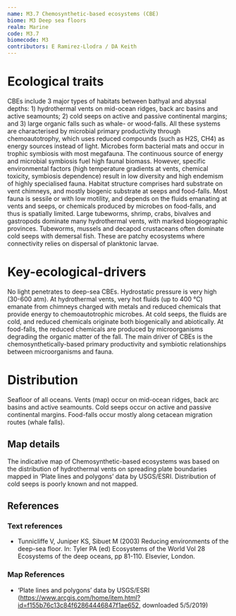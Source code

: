 ```yaml
---
name: M3.7 Chemosynthetic-based ecosystems (CBE)
biome: M3 Deep sea floors
realm: Marine
code: M3.7
biomecode: M3
contributors: E Ramirez-Llodra / DA Keith
---
```


# Ecological traits

CBEs include 3 major types of habitats between bathyal and abyssal depths: 1) hydrothermal vents on mid-ocean ridges, back arc basins and active seamounts; 2) cold seeps on active and passive continental margins; and 3) large organic falls such as whale- or wood-falls. All these systems are characterised by microbial primary productivity through chemoautotrophy, which uses reduced compounds (such as H2S, CH4) as energy sources instead of light. Microbes form bacterial mats and occur in trophic symbiosis with most megafauna. The continuous source of energy and microbial symbiosis fuel high faunal biomass. However, specific environmental factors (high temperature gradients at vents, chemical toxicity, symbiosis dependence) result in low diversity and high endemism of highly specialised fauna.  Habitat structure comprises hard substrate on vent chimneys, and mostly biogenic substrate at seeps and food-falls. Most fauna is sessile or with low motility, and depends on the fluids emanating at vents and seeps, or chemicals produced by microbes on food-falls, and thus is spatially limited. Large tubeworms, shrimp, crabs, bivalves and gastropods dominate many hydrothermal vents, with marked biogeographic provinces. Tubeworms, mussels and decapod crustaceans often dominate cold seeps with demersal fish. These are patchy ecosystems where connectivity relies on dispersal of planktonic larvae.

# Key-ecological-drivers

No light penetrates to deep-sea CBEs. Hydrostatic pressure is very high (30-600 atm). At hydrothermal vents, very hot fluids (up to 400 °C) emanate from chimneys charged with metals and reduced chemicals that provide energy to chemoautotrophic microbes. At cold seeps, the fluids are cold, and reduced chemicals originate both biogenically and abiotically. At food-falls, the reduced chemicals are produced by microorganisms degrading the organic matter of the fall. The main driver of CBEs is the chemosynthetically-based primary productivity and symbiotic relationships between microorganisms and fauna.

# Distribution

Seafloor of all oceans. Vents (map) occur on mid-ocean ridges, back arc basins and active seamounts. Cold seeps occur on active and passive continental margins. Food-falls occur mostly along cetacean migration routes (whale falls).

## Map details

The indicative map of Chemosynthetic-based ecosystems was based on the distribution of hydrothermal vents on spreading plate boundaries  mapped in ‘Plate lines and polygons’ data by USGS/ESRI. Distribution of cold seeps is poorly known and not mapped.

## References
### Text references
* Tunnicliffe V, Juniper KS, Sibuet M (2003) Reducing environments of the deep-sea floor. In: Tyler PA (ed) Ecosystems of the World Vol 28 Ecosystems of the deep oceans, pp 81-110. Elsevier, London.
### Map References
* ‘Plate lines and polygons’ data by USGS/ESRI (https://www.arcgis.com/home/item.html?id=f155b76c13c84f62864446847f1ae652, downloaded 5/5/2019)
